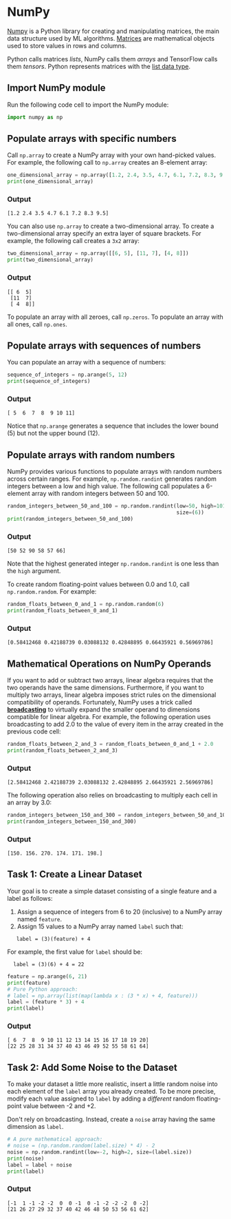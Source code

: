 # NumPy

[Numpy](https://numpy.org/doc/stable/index.html) is a Python library for creating and manipulating matrices, the main data structure used by ML algorithms. [Matrices](https://en.wikipedia.org/wiki/Matrix_(mathematics)) are mathematical objects used to store values in rows and columns. 

Python calls matrices *lists*, NumPy calls them *arrays* and TensorFlow calls them *tensors*. Python represents matrices with the [list data type](https://docs.python.org/3/library/stdtypes.html#lists).

## Import NumPy module

Run the following code cell to import the NumPy module:

```python
import numpy as np
```

## Populate arrays with specific numbers

Call `np.array` to create a NumPy array with your own hand-picked values. For example, the following call to `np.array` creates an 8-element array:

```python
one_dimensional_array = np.array([1.2, 2.4, 3.5, 4.7, 6.1, 7.2, 8.3, 9.5])
print(one_dimensional_array)
```

### Output


```
[1.2 2.4 3.5 4.7 6.1 7.2 8.3 9.5]
```

You can also use `np.array` to create a two-dimensional array. To create a two-dimensional array specify an extra layer of square brackets. For example, the following call creates a `3x2` array:

```python
two_dimensional_array = np.array([[6, 5], [11, 7], [4, 8]])
print(two_dimensional_array)
```

### Output


```
[[ 6  5]
 [11  7]
 [ 4  8]]
```

To populate an array with all zeroes, call `np.zeros`. To populate an array with all ones, call `np.ones`.

## Populate arrays with sequences of numbers

You can populate an array with a sequence of numbers:

```python
sequence_of_integers = np.arange(5, 12)
print(sequence_of_integers)
```

### Output


```
[ 5  6  7  8  9 10 11]
```

Notice that `np.arange` generates a sequence that includes the lower bound (5) but not the upper bound (12).

## Populate arrays with random numbers

NumPy provides various functions to populate arrays with random numbers across certain ranges. For example, `np.random.randint` generates random integers between a low and high value. The following call populates a 6-element array with random integers between 50 and 100. 

```python
random_integers_between_50_and_100 = np.random.randint(low=50, high=101,
                                                       size=(6))
print(random_integers_between_50_and_100)
```

### Output


```
[50 52 90 58 57 66]
```

Note that the highest generated integer `np.random.randint` is one less than the `high` argument.

To create random floating-point values between 0.0 and 1.0, call `np.random.random`. For example:

```python
random_floats_between_0_and_1 = np.random.random(6)
print(random_floats_between_0_and_1) 
```

### Output


```
[0.58412468 0.42188739 0.03088132 0.42848895 0.66435921 0.56969786]
```

## Mathematical Operations on NumPy Operands

If you want to add or subtract two arrays, linear algebra requires that the two operands have the same dimensions. Furthermore, if you want to multiply two arrays, linear algebra imposes strict rules on the dimensional compatibility of operands. Fortunately, NumPy uses a trick called [**broadcasting**](https://developers.google.com/machine-learning/glossary/#broadcasting) to virtually expand the smaller operand to dimensions compatible for linear algebra. For example, the following operation uses broadcasting to add 2.0 to the value of every item in the array created in the previous code cell:

```python
random_floats_between_2_and_3 = random_floats_between_0_and_1 + 2.0
print(random_floats_between_2_and_3)
```

### Output


```
[2.58412468 2.42188739 2.03088132 2.42848895 2.66435921 2.56969786]
```

The following operation also relies on broadcasting to multiply each cell in an array by 3.0:

```python
random_integers_between_150_and_300 = random_integers_between_50_and_100 * 3.0
print(random_integers_between_150_and_300)
```

### Output


```
[150. 156. 270. 174. 171. 198.]
```

## Task 1: Create a Linear Dataset

Your goal is to create a simple dataset consisting of a single feature and a label as follows:

1. Assign a sequence of integers from 6 to 20 (inclusive) to a NumPy array named `feature`.
2. Assign 15 values to a NumPy array named `label` such that:

```
   label = (3)(feature) + 4
```
For example, the first value for `label` should be:

```
  label = (3)(6) + 4 = 22
 ```

```python
feature = np.arange(6, 21)
print(feature)
# Pure Python approach:
# label = np.array(list(map(lambda x : (3 * x) + 4, feature)))
label = (feature * 3) + 4
print(label)
```

### Output


```
[ 6  7  8  9 10 11 12 13 14 15 16 17 18 19 20]
[22 25 28 31 34 37 40 43 46 49 52 55 58 61 64]
```

## Task 2: Add Some Noise to the Dataset

To make your dataset a little more realistic, insert a little random noise into each element of the `label` array you already created. To be more precise, modify each value assigned to `label` by adding a *different* random floating-point value between -2 and +2. 

Don't rely on broadcasting. Instead, create a `noise` array having the same dimension as `label`.

```python
# A pure mathematical approach:
# noise = (np.random.random(label.size) * 4) - 2
noise = np.random.randint(low=-2, high=2, size=(label.size))
print(noise)
label = label + noise
print(label)
```

### Output


```
[-1  1 -1 -2 -2  0  0 -1  0 -1 -2 -2 -2  0 -2]
[21 26 27 29 32 37 40 42 46 48 50 53 56 61 62]
```